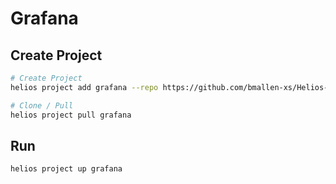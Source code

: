 # Grafana

## Create Project

```sh
# Create Project
helios project add grafana --repo https://github.com/bmallen-xs/Helios-Services --ref main --path grafana

# Clone / Pull
helios project pull grafana
```

## Run

```sh
helios project up grafana
```